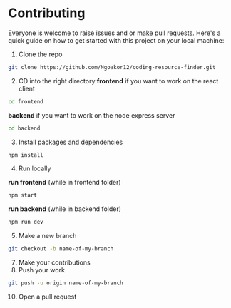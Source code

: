 # Contributing

Everyone is welcome to raise issues and or make pull requests. Here's a quick guide on how to get started with this project on your local machine:

1. Clone the repo

```bash
git clone https://github.com/Ngoakor12/coding-resource-finder.git
```

2. CD into the right directory
   **frontend** if you want to work on the react client

```bash
cd frontend
```

**backend** if you want to work on the node express server

```bash
cd backend
```

3. Install packages and dependencies

```bash
npm install
```

4. Run locally

**run frontend** (while in frontend folder)

```bash
npm start
```

**run backend** (while in backend folder)

```bash
npm run dev
```

5. Make a new branch

```bash
git checkout -b name-of-my-branch
```

7. Make your contributions
8. Push your work

```bash
git push -u origin name-of-my-branch
```

10. Open a pull request

